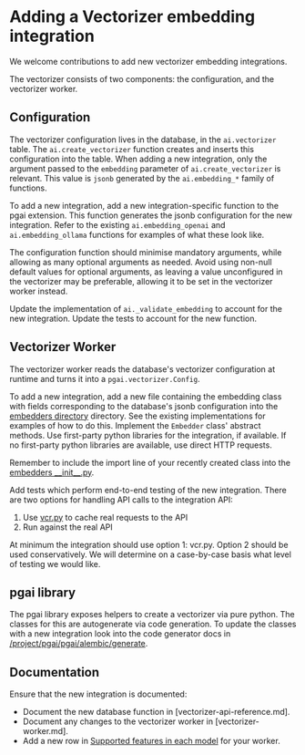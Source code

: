# Adding a Vectorizer embedding integration

We welcome contributions to add new vectorizer embedding integrations.

The vectorizer consists of two components: the configuration, and the
vectorizer worker.

## Configuration

The vectorizer configuration lives in the database, in the `ai.vectorizer`
table. The `ai.create_vectorizer` function creates and inserts this
configuration into the table. When adding a new integration, only the argument
passed to the `embedding` parameter of `ai.create_vectorizer` is relevant. This
value is `jsonb` generated by the `ai.embedding_*` family of functions.

To add a new integration, add a new integration-specific function to the pgai
extension. This function generates the jsonb configuration for the new
integration. Refer to the existing `ai.embedding_openai` and
`ai.embedding_ollama` functions for examples of what these look like.

The configuration function should minimise mandatory arguments, while allowing
as many optional arguments as needed. Avoid using non-null default values for
optional arguments, as leaving a value unconfigured in the vectorizer may be
preferable, allowing it to be set in the vectorizer worker instead.

Update the implementation of `ai._validate_embedding` to account for the new 
integration. Update the tests to account for the new function.

## Vectorizer Worker

The vectorizer worker reads the database's vectorizer configuration at runtime
and turns it into a `pgai.vectorizer.Config`.

To add a new integration, add a new file containing the embedding class 
with fields corresponding to the database's jsonb configuration into the 
[embedders directory] directory. See
the existing implementations for examples of how to do this. Implement the
`Embedder` class' abstract methods. Use first-party python libraries for the
integration, if available. If no first-party python libraries are available,
use direct HTTP requests.

Remember to include the import line of your recently created class into the 
[embedders \_\_init\_\_.py].

Add tests which perform end-to-end testing of the new integration. There are
two options for handling API calls to the integration API:
 
1. Use [vcr.py] to cache real requests to the API
2. Run against the real API

At minimum the integration should use option 1: vcr.py. Option 2 should be
used conservatively. We will determine on a case-by-case basis what level of
testing we would like.

[vcr.py]:https://vcrpy.readthedocs.io/en/latest/
[embedders directory]:/projects/pgai/pgai/vectorizer/embedders
[embedders \_\_init\_\_.py]:/projects/pgai/pgai/vectorizer/embedders/__init__.py

## pgai library
The pgai library exposes helpers to create a vectorizer via pure python.
The classes for this are autogenerate via code generation. To update the classes
with a new integration look into the code generator docs in [/project/pgai/pgai/alembic/generate](/projects/pgai/pgai/alembic/generate/README.md).

## Documentation

Ensure that the new integration is documented:
- Document the new database function in [vectorizer-api-reference.md].
- Document any changes to the vectorizer worker in [vectorizer-worker.md].
- Add a new row in [Supported features in each model](/README.md#supported-features-in-each-model) for your worker.


